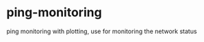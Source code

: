 ping-monitoring
===============

ping monitoring with plotting, use for monitoring the network status
